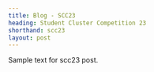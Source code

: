 ```yaml
---
title: Blog - SCC23
heading: Student Cluster Competition 23
shorthand: scc23
layout: post
---
```

Sample text for scc23 post.
